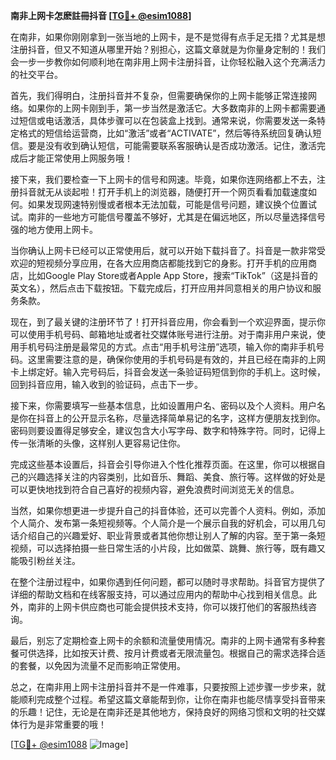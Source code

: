 **南非上网卡怎麽註冊抖音 [[TG💪+ @esim1088](https://t.me/s/esim1088)]**

在南非，如果你刚刚拿到一张当地的上网卡，是不是觉得有点手足无措？尤其是想注册抖音，但又不知道从哪里开始？别担心，这篇文章就是为你量身定制的！我们会一步一步教你如何顺利地在南非用上网卡注册抖音，让你轻松融入这个充满活力的社交平台。

首先，我们得明白，注册抖音并不复杂，但需要确保你的上网卡能够正常连接网络。如果你的上网卡刚到手，第一步当然是激活它。大多数南非的上网卡都需要通过短信或电话激活，具体步骤可以在包装盒上找到。通常来说，你需要发送一条特定格式的短信给运营商，比如“激活”或者“ACTIVATE”，然后等待系统回复确认短信。要是没有收到确认短信，可能需要联系客服确认是否成功激活。记住，激活完成后才能正常使用上网服务哦！

接下来，我们要检查一下上网卡的信号和网速。毕竟，如果你连网络都上不去，注册抖音就无从谈起啦！打开手机上的浏览器，随便打开一个网页看看加载速度如何。如果发现网速特别慢或者根本无法加载，可能是信号问题，建议换个位置试试。南非的一些地方可能信号覆盖不够好，尤其是在偏远地区，所以尽量选择信号强的地方使用上网卡。

当你确认上网卡已经可以正常使用后，就可以开始下载抖音了。抖音是一款非常受欢迎的短视频分享应用，在各大应用商店都能找到它的身影。打开手机的应用商店，比如Google Play Store或者Apple App Store，搜索“TikTok”（这是抖音的英文名），然后点击下载按钮。下载完成后，打开应用并同意相关的用户协议和服务条款。

现在，到了最关键的注册环节了！打开抖音应用，你会看到一个欢迎界面，提示你可以使用手机号码、邮箱地址或者社交媒体账号进行注册。对于南非用户来说，使用手机号码注册是最常见的方式。点击“用手机号注册”选项，输入你的南非手机号码。这里需要注意的是，确保你使用的手机号码是有效的，并且已经在南非的上网卡上绑定好。输入完号码后，抖音会发送一条验证码短信到你的手机上。这时候，回到抖音应用，输入收到的验证码，点击下一步。

接下来，你需要填写一些基本信息，比如设置用户名、密码以及个人资料。用户名是你在抖音上的公开显示名称，尽量选择简单易记的名字，这样方便朋友找到你。密码则要设置得足够安全，建议包含大小写字母、数字和特殊字符。同时，记得上传一张清晰的头像，这样别人更容易记住你。

完成这些基本设置后，抖音会引导你进入个性化推荐页面。在这里，你可以根据自己的兴趣选择关注的内容类别，比如音乐、舞蹈、美食、旅行等。这样做的好处是可以更快地找到符合自己喜好的视频内容，避免浪费时间浏览无关的信息。

当然，如果你想更进一步提升自己的抖音体验，还可以完善个人资料。例如，添加个人简介、发布第一条短视频等。个人简介是一个展示自我的好机会，可以用几句话介绍自己的兴趣爱好、职业背景或者其他你想让别人了解的内容。至于第一条短视频，可以选择拍摄一些日常生活的小片段，比如做菜、跳舞、旅行等，既有趣又能吸引粉丝关注。

在整个注册过程中，如果你遇到任何问题，都可以随时寻求帮助。抖音官方提供了详细的帮助文档和在线客服支持，可以通过应用内的帮助中心找到相关信息。此外，南非的上网卡供应商也可能会提供技术支持，你可以拨打他们的客服热线咨询。

最后，别忘了定期检查上网卡的余额和流量使用情况。南非的上网卡通常有多种套餐可供选择，比如按天计费、按月计费或者无限流量包。根据自己的需求选择合适的套餐，以免因为流量不足而影响正常使用。

总之，在南非用上网卡注册抖音并不是一件难事，只要按照上述步骤一步步来，就能顺利完成整个过程。希望这篇文章能帮到你，让你在南非也能尽情享受抖音带来的乐趣！记住，无论是在南非还是其他地方，保持良好的网络习惯和文明的社交媒体行为是非常重要的哦！

[[TG💪+ @esim1088](https://t.me/s/esim1088) ![Image](https://i.postimg.cc/4NQfJmqS/Snipaste-2025-05-13-00-14-12.png)]
